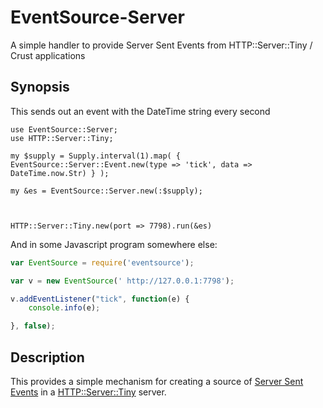 # EventSource-Server

A simple handler to provide Server Sent Events from HTTP::Server::Tiny / Crust applications

## Synopsis

This sends out an event with the DateTime string every second

```perl6
use EventSource::Server;
use HTTP::Server::Tiny;

my $supply = Supply.interval(1).map( { EventSource::Server::Event.new(type => 'tick', data => DateTime.now.Str) } );

my &es = EventSource::Server.new(:$supply);



HTTP::Server::Tiny.new(port => 7798).run(&es)
```

And in some Javascript program somewhere else:

```javascript
var EventSource = require('eventsource');

var v = new EventSource(' http://127.0.0.1:7798');

v.addEventListener("tick", function(e) {
    console.info(e);

}, false);
```

## Description

This provides a simple mechanism for creating a source of [Server Sent Events](https://www.w3.org/TR/eventsource/) in a [HTTP::Server::Tiny](https://github.com/tokuhirom/p6-HTTP-Server-Tiny) server.






